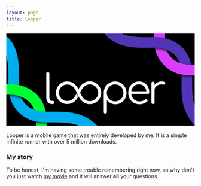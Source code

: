 ```yaml
---
layout: page
title: Looper
---
```

<img src="images/looper_Promo_1024x500.png?raw=true"/>

Looper is a mobile game that was entirely developed by me. It is a simple infinite runner with over 5 million downloads.

### My story

To be honest, I'm having some trouble remembering right now, so why don't you just watch [my movie](https://en.wikipedia.org/wiki/The_Princess_Bride_%28film%29) and it will answer **all** your questions.

